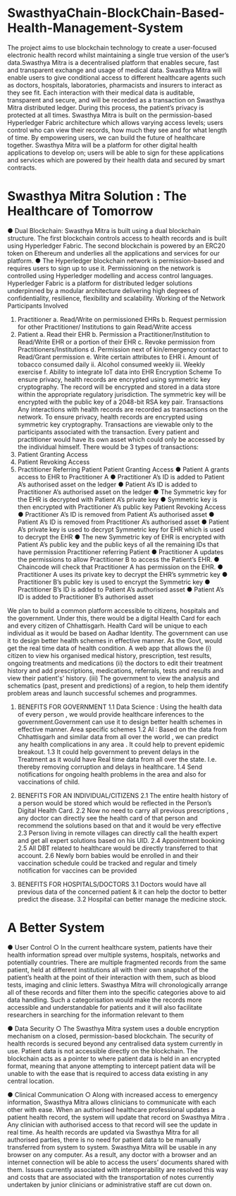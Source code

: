# SwasthyaChain-BlockChain-Based-Health-Management-System
The project aims to use blockchain technology to create a user-focused electronic health
record whilst maintaining a single true version of the user’s data.Swasthya Mitra is a
decentralised platform that enables secure, fast and transparent exchange and usage of
medical data.
Swasthya Mitra will enable users to give conditional access to different healthcare agents
such as doctors, hospitals, laboratories, pharmacists and insurers to interact as they see fit.
Each interaction with their medical data is auditable, transparent and secure, and will be
recorded as a transaction on Swasthya Mitra distributed ledger. During this process, the
patient’s privacy is protected at all times. Swasthya Mitra is built on the permission-based
Hyperledger Fabric architecture which allows varying access levels; users control who can
view their records, how much they see and for what length of time. By empowering users,
we can build the future of healthcare together. Swasthya Mitra will be a platform for other
digital health applications to develop on; users will be able to sign for these applications
and services which are powered by their health data and secured by smart contracts.
# Swasthya Mitra Solution ​: The Healthcare of Tomorrow
● Dual Blockchain: Swasthya Mitra is built using a dual blockchain structure. The first
blockchain controls access to health records and is built using Hyperledger Fabric.
The second blockchain is powered by an ERC20 token on Ethereum and underlies
all the applications and services for our platform.
● The Hyperledger blockchain network is permission-based and requires users to sign
up to use it. Permissioning on the network is controlled using Hyperledger modelling
and access control languages. Hyperledger Fabric is a platform for distributed ledger
solutions underpinned by a modular architecture delivering high degrees of
confidentiality, resilience, flexibility and scalability.
Working of the Network
Participants Involved
1. Practitioner
a. Read/Write on permissioned EHRs
b. Request permission for other Practitioner/ Institutions to gain Read/Write
access
2. Patient
a. Read their EHR
b. Permission a Practitioner/Institution to Read/Write EHR or a portion of their
EHR
c. Revoke permission from Practitioners/Institutions
d. Permission next of kin/emergency contact to Read/Grant permission
e. Write certain attributes to EHR
i. Amount of tobacco consumed daily
ii. Alcohol consumed weekly
iii. Weekly exercise
f. Ability to integrate IoT data into EHR
Encryption Scheme
To ensure privacy, health records are encrypted using symmetric key cryptography. The
record will be encrypted and stored in a data store within the appropriate regulatory
jurisdiction. The symmetric key will be encrypted with the public key of a 2048-bit RSA key
pair.
Transactions
Any interactions with health records are recorded as transactions on the network. To
ensure privacy, health records are encrypted using symmetric key cryptography.
Transactions are viewable only to the participants associated with the transaction.
Every patient and practitioner would have its own asset which could only be accessed by
the individual himself.
There would be 3 types of transactions:
1. Patient Granting Access
2. Patient Revoking Access
3. Practitioner Referring Patient
Patient Granting Access
● Patient A grants access to EHR to Practitioner A
● Practitioner A’s ID is added to Patient A’s authorised asset on the ledger
● Patient A’s ID is added to Practitioner A’s authorised asset on the ledger
● The Symmetric key for the EHR is decrypted with Patient A’s private key
● Symmetric key is then encrypted with Practitioner A’s public key
Patient Revoking Access
● Practitioner A’s ID is removed from Patient A’s authorised asset
● Patient A’s ID is removed from Practitioner A’s authorised asset
● Patient A’s private key is used to decrypt Symmetric key for EHR which is
used to decrypt the EHR
● The new Symmetric key of EHR is encrypted with Patient A’s public key and
the public keys of all the remaining IDs that have permission
Practitioner referring Patient
● Practitioner A updates the permissions to allow Practitioner B to access the
Patient’s EHR.
● Chaincode will check that Practitioner A has permission on the EHR.
● Practitioner A uses its private key to decrypt the EHR’s symmetric key
● Practitioner B’s public key is used to encrypt the Symmetric key
● Practitioner B’s ID is added to Patient A’s authorised asset
● Patient A’s ID is added to Practitioner B’s authorised asset

We plan to build a common platform accessible to citizens, hospitals and the
government. Under this, there would be a digital Health Card for each and every citizen
of Chhattisgarh. Health Card will be unique to each individual as it would be based on
Aadhar​ Identity. The government can use it to design better health schemes in
effective manner. As the Govt, would get the real time data of health condition.
A web app​ that allows the (i) citizen to view his organised medical history, prescription,
test results, ongoing treatments and medications (ii) the doctors to edit their treatment
history and add prescriptions, medications, referrals, tests and results and view their
patient's’ history. (iii) The government to view the analysis and schematics (past,
present and predictions) of a region, to help them identify problem areas and launch
successful schemes and programmes.

1. BENEFITS FOR GOVERNMENT
1.1 Data Science : Using the health data of every person , we would provide healthcare
inferences to the government.Government can use it to design better health schemes
in effective manner. Area specific schemes
1.2 AI : Based on the data from Chhattisgarh and similar data from all over the world ,
we can predict any health complications in any area . It could help to prevent epidemic
breakout.
1.3 It could help government to prevent delays in the Treatment as it would have Real
time data from all over the state. I.e. thereby removing corruption and delays in
healthcare.
1.4 Send notifications for ongoing health problems in the area and also for vaccinations
of child.

2. BENEFITS FOR AN INDIVIDUAL/CITIZENS
2.1 The entire health history of a person would be stored which would be reflected in
the Person’s Digital Health Card.
2.2 Now no need to carry all previous prescriptions , any doctor can directly see the
health card of that person and recommend the solutions based on that and it would be
very effective
2.3 Person living in remote villages can directly call the health expert and get all expert
solutions based on his UID.
2.4 Appointment booking
2.5 All DBT related to healthcare would be directly transferred to that account.
2.6 Newly born babies would be enrolled in and their vaccination schedule could be
tracked and regular and timely notification for vaccines can be provided

3. BENEFITS FOR HOSPITALS/DOCTORS
3.1 Doctors would have all previous data of the concerned patient & it can help the
doctor to better predict the disease.
3.2 Hospital can better manage the medicine stock.

# A Better System
● User Control
  ○ In the current healthcare system, patients have their health information
spread over multiple systems, hospitals, networks and potentially countries.
There are multiple fragmented records from the same patient, held at
different institutions all with their own snapshot of the patient’s health at the
point of their interaction with them, such as blood tests, imaging and clinic
letters. Swasthya Mitra will chronologically arrange all of these records and
filter them into the specific categories above to aid data handling. Such a
categorisation would make the records more accessible and understandable
for patients and it will also facilitate researchers in searching for the
information relevant to them

● Data Security
  ○ The Swasthya Mitra system uses a double encryption mechanism on a
closed, permission-based blockchain. The security of health records is
secured beyond any centralised data system currently in use. Patient data is
not accessible directly on the blockchain. The blockchain acts as a pointer to
where patient data is held in an encrypted format, meaning that anyone
attempting to intercept patient data will be unable to with the ease that is
required to access data existing in any central location.

● Clinical Communication
  ○ Along with increased access to emergency information, Swasthya Mitra
allows clinicians to communicate with each other with ease. When an
authorised healthcare professional updates a patient health record, the
system will update that record on Swasthya Mitra . Any clinician with
authorised access to that record will see the update in real time. As health
records are updated via Swasthya Mitra for all authorised parties, there is no
need for patient data to be manually transferred from system to system.
Swasthya Mitra will be usable in any browser on any computer. As a result,
any doctor with a browser and an internet connection will be able to access
the users’ documents shared with them. Issues currently associated with
interoperability are resolved this way and costs that are associated with the
transportation of notes currently undertaken by junior clinicians or
administrative staff are cut down on.

